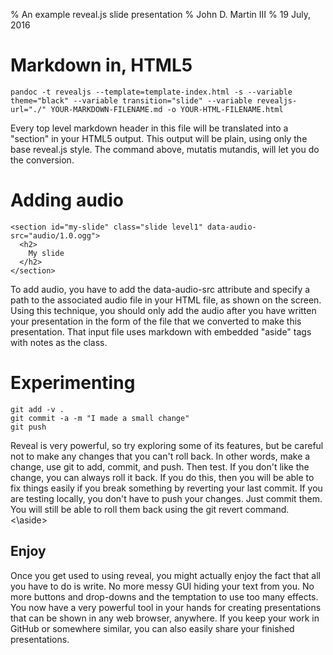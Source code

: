% An example reveal.js slide presentation 
% John D. Martin III
% 19 July, 2016

# Markdown in, HTML5

```
pandoc -t revealjs --template=template-index.html -s --variable theme="black" --variable transition="slide" --variable revealjs-url="./" YOUR-MARKDOWN-FILENAME.md -o YOUR-HTML-FILENAME.html
```

<aside class="notes">
Every top level markdown header in this file will be translated into a "section" in your HTML5 output. This output will be plain, using only the base reveal.js style. The command above, mutatis mutandis, will let you do the conversion.
</aside>

# Adding audio

```
<section id="my-slide" class="slide level1" data-audio-src="audio/1.0.ogg">
  <h2>
    My slide
  </h2>
</section>
```

<aside class="notes">
To add audio, you have to add the data-audio-src attribute and specify a path to the associated audio file in your HTML file, as shown on the screen. Using this technique, you should only add the audio after you have written your presentation in the form of the file that we converted to make this presentation. That input file uses markdown with embedded "aside" tags with notes as the class. 
</aside>

# Experimenting

```
git add -v .
git commit -a -m "I made a small change"
git push
```

<aside class="notes">
Reveal is very powerful, so try exploring some of its features, but be careful not to make any changes that you can't roll back. In other words, make a change, use git to add, commit, and push. Then test. If you don't like the change, you can always roll it back. If you do this, then you will be able to fix things easily if you break something by reverting your last commit. If you are testing locally, you don't have to push your changes. Just commit them. You will still be able to roll them back using the git revert command.
<\aside>

# Enjoy

<aside class="notes">
Once you get used to using reveal, you might actually enjoy the fact that all you have to do is write. No more messy GUI hiding your text from you. No more buttons and drop-downs and the temptation to use too many effects. You now have a very powerful tool in your hands for creating presentations that can be shown in any web browser, anywhere. If you keep your work in GitHub or somewhere similar, you can also easily share your finished presentations. 
</aside>